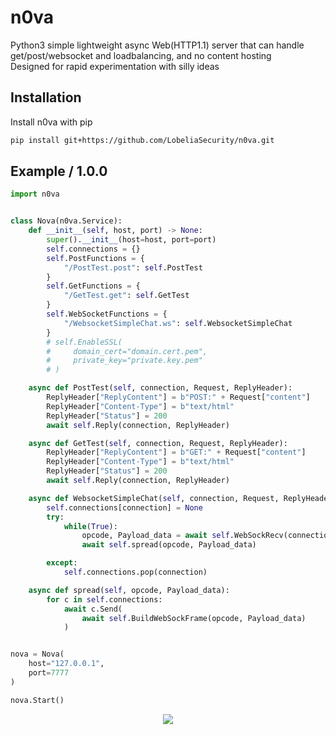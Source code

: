 # n0va

Python3 simple lightweight async Web(HTTP1.1) server that can handle get/post/websocket and loadbalancing, and no content hosting  
Designed for rapid experimentation with silly ideas

## Installation

Install n0va with pip

```bash
pip install git+https://github.com/LobeliaSecurity/n0va.git
```

## Example / 1.0.0

```python
import n0va


class Nova(n0va.Service):
    def __init__(self, host, port) -> None:
        super().__init__(host=host, port=port)
        self.connections = {}
        self.PostFunctions = {
            "/PostTest.post": self.PostTest
        }
        self.GetFunctions = {
            "/GetTest.get": self.GetTest
        }
        self.WebSocketFunctions = {
            "/WebsocketSimpleChat.ws": self.WebsocketSimpleChat
        }
        # self.EnableSSL(
        #     domain_cert="domain.cert.pem",
        #     private_key="private.key.pem"
        # )

    async def PostTest(self, connection, Request, ReplyHeader):
        ReplyHeader["ReplyContent"] = b"POST:" + Request["content"]
        ReplyHeader["Content-Type"] = b"text/html"
        ReplyHeader["Status"] = 200
        await self.Reply(connection, ReplyHeader)

    async def GetTest(self, connection, Request, ReplyHeader):
        ReplyHeader["ReplyContent"] = b"GET:" + Request["content"]
        ReplyHeader["Content-Type"] = b"text/html"
        ReplyHeader["Status"] = 200
        await self.Reply(connection, ReplyHeader)

    async def WebsocketSimpleChat(self, connection, Request, ReplyHeader):
        self.connections[connection] = None
        try:
            while(True):
                opcode, Payload_data = await self.WebSockRecv(connection)
                await self.spread(opcode, Payload_data)

        except:
            self.connections.pop(connection)

    async def spread(self, opcode, Payload_data):
        for c in self.connections:
            await c.Send(
                await self.BuildWebSockFrame(opcode, Payload_data)
            )


nova = Nova(
    host="127.0.0.1",
    port=7777
)

nova.Start()

```

<div align="center">

![](https://repository-images.githubusercontent.com/609695883/30425d66-cee8-461e-a0e6-56aee2f7af1f)

</div>
